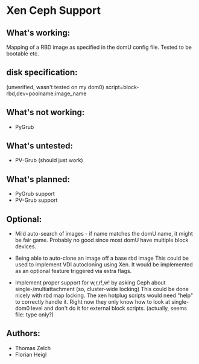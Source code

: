 # Xen Ceph Support

## What's working:

 Mapping of a RBD image as specified in the domU config file. Tested to be bootable etc.

## disk specification:
 (unverified, wasn't tested on my dom0)
 script=block-rbd,dev=poolname:image_name

## What's not working:

* PyGrub


## What's untested:

* PV-Grub   (should just work)


## What's planned:

* PyGrub support
* PV-Grub support


## Optional:

*  Mild auto-search of images - if name matches the domU name, it might be fair game. Probably no good since most domU have multiple block devices.

*  Being able to auto-clone an image off a base rbd image
     This could be used to implement VDI autocloning using Xen. It would be implemented as an optional feature triggered via extra flags.

*  Implement proper support for w,r,r!,w! by asking Ceph about single-/multiattachment (so, cluster-wide locking)
     This could be done nicely with rbd map locking. The xen hotplug scripts would need "help" to correctly handle it. Right now they only know how to look at single-dom0 level and don't do it for external block scripts. (actually, seems file: type only?)


## Authors:

* Thomas Zelch
* Florian Heigl


